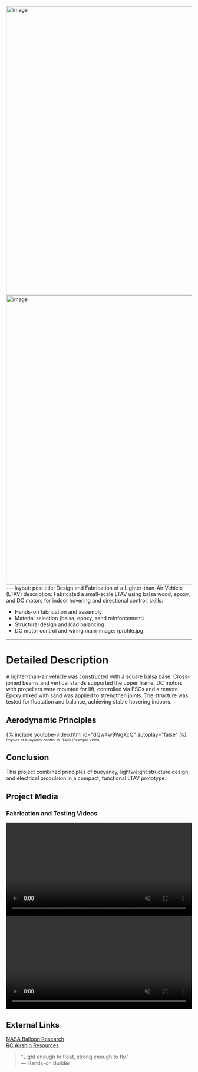 <img width="783" alt="image" src="https://github.com/user-attachments/assets/5e6fade6-6b9a-4668-8875-5aa4b100f976" /><img width="783" alt="image" src="https://github.com/user-attachments/assets/87889540-ae70-4b41-b29d-765c329ff1ea" />---
layout: post
title: Design and Fabrication of a Lighter-than-Air Vehicle (LTAV)
description: Fabricated a small-scale LTAV using balsa wood, epoxy, and DC motors for indoor hovering and directional control.
skills: 
  - Hands-on fabrication and assembly
  - Material selection (balsa, epoxy, sand reinforcement)
  - Structural design and load balancing
  - DC motor control and wiring
main-image: /profile.jpg
---

# Detailed Description
A lighter-than-air vehicle was constructed with a square balsa base. Cross-joined beams and vertical stands supported the upper frame. DC motors with propellers were mounted for lift, controlled via ESCs and a remote. Epoxy mixed with sand was applied to strengthen joints. The structure was tested for floatation and balance, achieving stable hovering indoors.

## Aerodynamic Principles
{% include youtube-video.html id="dQw4w9WgXcQ" autoplay="false" %}
<span style="font-size: 10px">Physics of buoyancy control in LTAVs (Example Video)</span>

## Conclusion
This project combined principles of buoyancy, lightweight structure design, and electrical propulsion in a compact, functional LTAV prototype.

## Project Media
### Fabrication and Testing Videos
<video autoplay loop muted playsinline controls width="100%">
  <source src="/_projects/lta/pictures/one.mp4" type="video/mp4">
  Your browser does not support the video tag.
</video>
<video autoplay loop muted playsinline controls width="100%">
  <source src="/_projects/lta/pictures/two.mp4" type="video/mp4">
  Your browser does not support the video tag.
</video>



## External Links
[NASA Balloon Research](https://www.nasa.gov/scientificballoons/)  
[RC Airship Resources](https://www.modelaircraft.org/)

> "Light enough to float, strong enough to fly."  
> — Hands-on Builder
